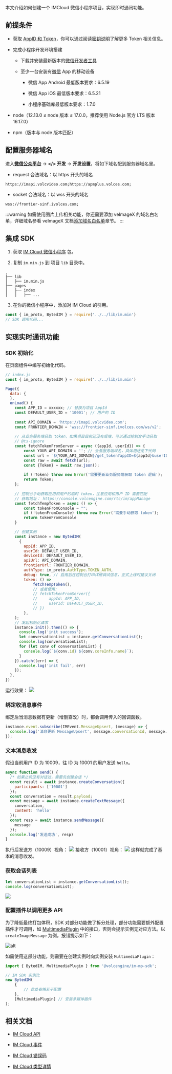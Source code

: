 本文介绍如何创建一个 IMCloud 微信小程序项目，实现即时通讯功能。

## 前提条件

- 获取 [AppID 和 Token](291042)，你可以通过阅读[密钥说明](291043)了解更多 Token 相关信息。
	
- 完成小程序开发环境搭建
	- 下载并安装最新版本的[微信开发者工具](https://developers.weixin.qq.com/miniprogram/dev/devtools/download.html)
		
	- 至少一台安装有[微信](https://weixin.qq.com/) App 的移动设备
		- 微信 App Android 最低版本要求：6.5.19
			
		- 微信 App iOS 最低版本要求：6.5.21
			
		- 小程序基础库最低版本要求：1.7.0
			
- node（12.13.0 ≤ node 版本 ≤ 17.0.0，推荐使用 Node.js 官方 LTS 版本 16.17.0）
	
- npm（版本与 node 版本匹配）
	

## 配置服务器域名

进入[**微信公众平台**](https://mp.weixin.qq.com/) -> **</> 开发** -> **开发设置**，将如下域名配到服务器域名里。

- request 合法域名：以 https 开头的域名

```
https://imapi.volcvideo.com;https://apmplus.volces.com;
```

- socket 合法域名：以 wss 开头的域名

```
wss://frontier-sinf.ivolces.com;
```

:::warning
如需使用图片上传相关功能，你还需要添加 veImageX 的域名白名单，详细域名参看 veImageX 文档[添加域名白名单](https://www.volcengine.com/docs/508/1124892#%E6%B7%BB%E5%8A%A0%E5%9F%9F%E5%90%8D%E7%99%BD%E5%90%8D%E5%8D%95)章节。
:::

## 集成 SDK

1. 获取 [IM Cloud 微信小程序](273865) 包。
	
2. 复制 `im.min.js` 到 项目 `lib` 目录中。

```
.
├── lib
│   ├── im.min.js
├── pages
│   ├── index
│   │   ├── ...
```

3. 在你的微信小程序中，添加对 IM Cloud 的引用。

```javascript
const { im_proto, BytedIM } = require('../../lib/im.min')
// SDK 调用代码...
```

## 实现实时通讯功能

### SDK 初始化

在页面组件中编写初始化代码。

```javascript
// index.js
const { im_proto, BytedIM } = require('../../lib/im.min')

Page({
  data: {
  },
  onLoad() {
    const APP_ID = xxxxxx; // 替换为项目 AppId
    const DEFAULT_USER_ID = '10001'; // 用户的 ID
    
    const API_DOMAIN = 'https://imapi.volcvideo.com';
    const FRONTIER_DOMAIN = 'wss://frontier-sinf.ivolces.com/ws/v2';
    
    // 从业务服务端获取 token，如果项目目前还没有后端，可以通过控制台手动获取
    // @ts-ignore
    const fetchTokenFromServer = async ({appId, userId}) => {
        const YOUR_API_DOMAIN = ''; // 业务服务端域名，具体用途见下代码
        const url = `${YOUR_API_DOMAIN}/get_token?appID=${appId}&userID=${userId}`;
        const raw = await fetch(url);
        const {Token} = await raw.json();
    
        if (!Token) throw new Error('需要更新业务服务端获取 token 逻辑');
        return Token;
    };
    
    // 控制台手动获取应用和用户的临时 token，注意应用和用户 ID 需要匹配
    // 获取地址： https://console.volcengine.com/rtc/im/appManage
    const fetchTempToken = async () => {
        const tokenFromConsole = "";
        if (!tokenFromConsole) throw new Error('需要手动获取 token');
        return tokenFromConsole
    }

    // 创建实例
    const instance = new BytedIM(
      {
        appId: APP_ID,
        userId: DEFAULT_USER_ID,
        deviceId: DEFAULT_USER_ID,
        apiUrl: API_DOMAIN,
        frontierUrl: FRONTIER_DOMAIN,
        authType: im_proto.AuthType.TOKEN_AUTH,
        debug: true, // 启用后在控制台打印详细调试信息，正式上线时建议关闭
        token: () => 
            fetchTempToken(),
            // 或者使用:
            // fetchTokenFromServer({
            //     appId: APP_ID,
            //     userId: DEFAULT_USER_ID,
            // }) 
        },
    );
    // 发起初始化请求
    instance.init().then(() => {
      console.log('init success');
      let conversationList = instance.getConversationList();
      console.log(conversationList);
      for (let conv of conversationList) {
        console.log(`${conv.id} ${conv.coreInfo.name}`);
      }
    }).catch((err) => {
      console.log('init fail', err)
    });
  },
})
```

运行效果：
![](https://portal.volccdn.com/obj/volcfe/cloud-universal-doc/upload_640b78afed0a41ae09666126466a2f53.png)

### 绑定收消息事件

绑定后当消息数据有更新（增删查改）时，都会调用传入的回调函数。

```javascript
instance.event.subscribe(IMEvent.MessageUpsert, (message) => {
  console.log('消息更新 MessageUpsert', message.conversationId, message.content);
});
```

### 文本消息收发

假设当前用户 ID 为 10009，往 ID 为 10001 的用户发送 `hello`。

```javascript
async function send() {
  /* 如果之前没有对话过，需要先创建会话 */
  const result = await instance.createConversation({
    participants: ['10001']
  });
  const conversation = result.payload;
  const message = await instance.createTextMessage({
    conversation,
    content: 'hello'
  });
  const resp = await instance.sendMessage({
    message
  });
  console.log('发送成功', resp)
}
```
执行后发送方（10009）视角：
![](https://portal.volccdn.com/obj/volcfe/cloud-universal-doc/upload_7706afc03736bed09dfc0b3f32fa45dc.png)
接收方（10001）视角：
![](https://portal.volccdn.com/obj/volcfe/cloud-universal-doc/upload_dd0493a7bf75648e1d123102d0b38e08.png)
这样就完成了基本的消息收发。

### 获取会话列表

```javascript
let conversationList = instance.getConversationList();
console.log(conversationList);
```
![](https://portal.volccdn.com/obj/volcfe/cloud-universal-doc/upload_16e5f8f62e36e640f1326bd478f81006.png)

### 配置插件以调用更多 API

为了降低最终打包体积，SDK 对部分功能做了拆分处理，部分功能需要额外配置插件才可调用，如 [MultimediaPlugin](293536.md#multimediaplugin) 中的接口，否则会提示实例无对应方法。以 `createImageMessage` 为例，报错提示如下：

![alt](https://portal.volccdn.com/obj/volcfe/cloud-universal-doc/upload_0d613b207210c8f30bc47aa76eaf06b9.png)

如需使用这部分功能，则需要在创建实例时向实例安装 `MultimediaPlugin`：

```javascript
import { BytedIM, MultimediaPlugin } from '@volcengine/im-mp-sdk';

// IM SDK 实例化
new BytedIM(
    {
        // 此处省略若干配置
    },
    [MultimediaPlugin] // 安装多媒体插件
);
```

## 相关文档

- [IM Cloud API](293536)
	
- [IM Cloud 事件](293537)
	
- [IM Cloud 错误码](293538)
	
- [IM Cloud 类型详情](293539)